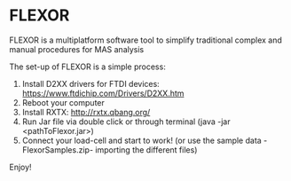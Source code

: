 # FLEXOR
FLEXOR is a multiplatform software tool to simplify traditional complex and manual procedures for MAS analysis

The set-up of FLEXOR is a simple process:
1) Install D2XX drivers for FTDI devices: https://www.ftdichip.com/Drivers/D2XX.htm
2) Reboot your computer
3) Install RXTX: http://rxtx.qbang.org/
4) Run Jar file via double click or through terminal (java -jar <pathToFlexor.jar>)
5) Connect your load-cell and start to work! (or use the sample data -FlexorSamples.zip- importing the different files)

Enjoy!
